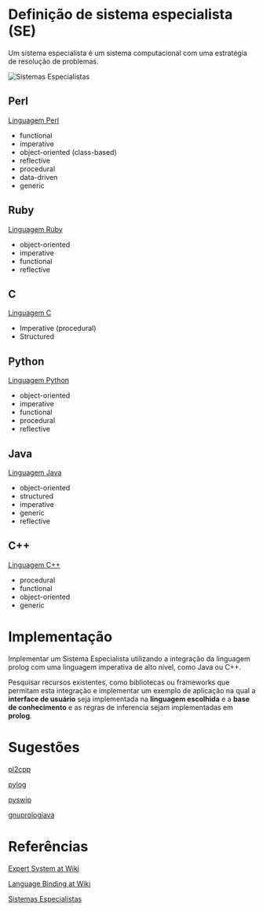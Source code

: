 # Definição de sistema especialista (SE)

Um sistema especialista é um sistema computacional com uma estratégia de resolução de problemas.

![Sistemas Especialistas](http://www.dee.ufma.br/~lpaucar/teaching/ia2000-1/figs/se1.gif "Sistemas Especialistas")


## Perl

[Linguagem Perl](http://en.wikipedia.org/wiki/Perl)

* functional
* imperative
* object-oriented (class-based)
* reflective
* procedural
* data-driven
* generic

## Ruby

[Linguagem Ruby](http://en.wikipedia.org/wiki/Ruby_%28programming_language%29)

* object-oriented
* imperative
* functional
* reflective

## C

[Linguagem C](http://en.wikipedia.org/wiki/C_%28programming_language%29)

* Imperative (procedural)
* Structured

## Python

[Linguagem Python](http://en.wikipedia.org/wiki/Python_%28programming_language%29)

* object-oriented
* imperative
* functional
* procedural
* reflective

## Java

[Linguagem Java](http://en.wikipedia.org/wiki/Java_%28programming_language%29)

* object-oriented
* structured
* imperative
* generic
* reflective

## C++

[Linguagem C++](http://en.wikipedia.org/wiki/C++_%28programming_language%29)

* procedural
* functional
* object-oriented
* generic

# Implementação

Implementar um Sistema Especialista utilizando a integração da linguagem prolog com uma linguagem imperativa de alto nível, como Java ou C++.

Pesquisar recursos existentes, como bibliotecas ou frameworks que permitam esta integração e implementar um exemplo de aplicação na qual a __interface de usuário__ seja implementada na __linguagem escolhida__ e a __base de conhecimento__ e as regras de inferencia sejam implementadas em __prolog__.

# Sugestões

[pl2cpp](http://www.swi-prolog.org/pldoc/package/pl2cpp.html)

[pylog](http://cdsoft.fr/pylog/)

[pyswip](https://code.google.com/p/pyswip/)

[gnuprologjava](http://www.gnu.org/software/gnuprologjava/)

# Referências

[Expert System at Wiki](https://en.wikipedia.org/wiki/Expert_system)

[Language Binding at Wiki](http://en.wikipedia.org/wiki/Language_binding)

[Sistemas Especialistas](http://www.dee.ufma.br/~lpaucar/teaching/ia2000-1/cap4.html)

